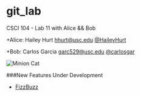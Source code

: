 git_lab
=======

CSCI 104 - Lab 11 with Alice &amp;&amp; Bob

+Alice: Hailey Hurt <hhurt@usc.edu> [@HaileyHurt](https://github.com/HaileyHurt)

+Bob: Carlos Garcia <garc529@usc.edu> [@carlosgar](https://github.com/carlosgar)
    
![Minion Cat](https://octodex.github.com/grinchtocat)

###New Features Under Development
  + [FizzBuzz](http://www.codinghorror.com/blog/2007/02/why-cant-programmers-program.html)
